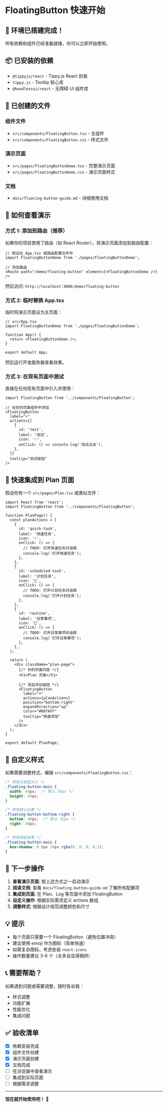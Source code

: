 # FloatingButton 快速开始

## 🎉 环境已搭建完成！

所有依赖和组件已经准备就绪，你可以立即开始使用。

## 📦 已安装的依赖

- `@tippyjs/react` - Tippy.js React 封装
- `tippy.js` - Tooltip 核心库
- `@headlessui/react` - 无障碍 UI 组件库

## 📁 已创建的文件

### 组件文件
- `src/components/FloatingButton.tsx` - 主组件
- `src/components/FloatingButton.css` - 样式文件

### 演示页面
- `src/pages/FloatingButtonDemo.tsx` - 完整演示页面
- `src/pages/FloatingButtonDemo.css` - 演示页面样式

### 文档
- `docs/floating-button-guide.md` - 详细使用文档

## 🚀 如何查看演示

### 方式 1: 添加到路由（推荐）

如果你的项目使用了路由（如 React Router），将演示页面添加到路由配置：

```tsx
// 假设在 App.tsx 或路由配置文件中
import FloatingButtonDemo from './pages/FloatingButtonDemo';

// 添加路由
<Route path="/demo/floating-button" element={<FloatingButtonDemo />} />
```

然后访问: `http://localhost:3000/demo/floating-button`

### 方式 2: 临时替换 App.tsx

临时将演示页面设为主页面：

```tsx
// src/App.tsx
import FloatingButtonDemo from './pages/FloatingButtonDemo';

function App() {
  return <FloatingButtonDemo />;
}

export default App;
```

然后运行开发服务器查看效果。

### 方式 3: 在现有页面中测试

直接在任何现有页面中引入并使用：

```tsx
import FloatingButton from '../components/FloatingButton';

// 在你的页面组件中添加
<FloatingButton
  label="+"
  actions={[
    {
      id: 'test',
      label: '测试',
      icon: '✨',
      onClick: () => console.log('测试点击'),
    },
  ]}
  tooltip="测试按钮"
/>
```

## 📝 快速集成到 Plan 页面

假设你有一个 `src/pages/Plan.tsx` 或类似文件：

```tsx
import React from 'react';
import FloatingButton from '../components/FloatingButton';

function PlanPage() {
  const planActions = [
    {
      id: 'quick-task',
      label: '快速任务',
      icon: '⚡',
      onClick: () => {
        // TODO: 打开快速任务对话框
        console.log('打开快速任务');
      },
    },
    {
      id: 'scheduled-task',
      label: '计划任务',
      icon: '📅',
      onClick: () => {
        // TODO: 打开计划任务对话框
        console.log('打开计划任务');
      },
    },
    {
      id: 'routine',
      label: '日常事项',
      icon: '🔄',
      onClick: () => {
        // TODO: 打开日常事项对话框
        console.log('打开日常事项');
      },
    },
  ];

  return (
    <div className="plan-page">
      {/* 你的页面内容 */}
      <h1>Plan 页面</h1>
      
      {/* 添加浮动按钮 */}
      <FloatingButton
        label="+"
        actions={planActions}
        position="bottom-right"
        expandDirection="up"
        color="#007AFF"
        tooltip="快速添加"
      />
    </div>
  );
}

export default PlanPage;
```

## 🎨 自定义样式

如果需要调整样式，编辑 `src/components/FloatingButton.css`：

```css
/* 修改主按钮大小 */
.floating-button-main {
  width: 64px;  /* 默认 56px */
  height: 64px;
}

/* 修改默认位置 */
.floating-button-bottom-right {
  bottom: 40px;  /* 默认 32px */
  right: 40px;
}

/* 修改阴影效果 */
.floating-button-main {
  box-shadow: 0 8px 24px rgba(0, 0, 0, 0.2);
}
```

## 🔧 下一步操作

1. **查看演示页面**: 按上述方式之一启动演示
2. **阅读文档**: 查看 `docs/floating-button-guide.md` 了解所有配置项
3. **集成到页面**: 在 Plan、Log 等页面中添加 FloatingButton
4. **自定义操作**: 根据实际需求定义 actions 数组
5. **调整样式**: 根据设计规范调整颜色和尺寸

## 💡 提示

- 每个页面只需要一个 FloatingButton（避免位置冲突）
- 建议使用 emoji 作为图标（简单快速）
- 如需复杂图标，考虑安装 `react-icons`
- 操作数量建议 3-6 个（太多会显得拥挤）

## 📞 需要帮助？

如果遇到问题或需要调整，随时告诉我：
- 样式调整
- 功能扩展
- 性能优化
- 集成问题

## ✅ 验收清单

- [x] 依赖安装完成
- [x] 组件文件创建
- [x] 演示页面创建
- [x] 文档完成
- [ ] 在浏览器中查看演示
- [ ] 集成到实际页面
- [ ] 根据需求调整

---

**现在就开始使用吧！** 🚀
